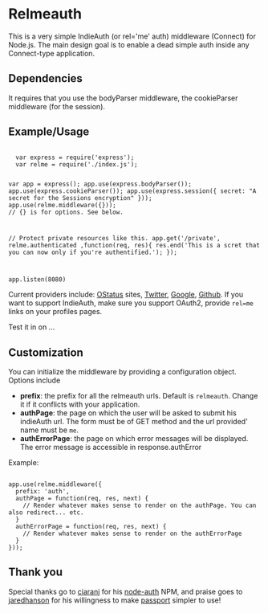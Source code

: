 Relmeauth
=========

This is a very simple IndieAuth (or rel='me' auth) middleware (Connect) for Node.js.
The main design goal is to enable a dead simple auth inside any Connect-type application.

Dependencies
------------

It requires that you use the bodyParser middleware, the cookieParser middleware (for the session).


Example/Usage
-------------

<code>
  var express = require('express');
  var relme = require('./index.js');

  var app = express();
  app.use(express.bodyParser());
  app.use(express.cookieParser());
  app.use(express.session({
    secret: "A secret for the Sessions encryption"
  }));
  app.use(relme.middleware({})); // {} is for options. See below.

  // Protect private resources like this.
  app.get('/private', relme.authenticated ,function(req, res){
    res.end('This is a scret that you can now only if you're authentified.');
  });

  app.listen(8080)
</code>


Current providers include: [OStatus](http://status.net) sites, [Twitter](http://twitter.com), [Google](http://plus.google.com), [Github](http://github.com). If you want to support IndieAuth, make sure you support OAuth2, provide `rel=me` links on your profiles pages.

Test it in on ...

Customization
-------------

You can initialize the middleware by providing a configuration object. Options include
* __prefix__: the prefix for all the relmeauth urls. Default is `relmeauth`. Change it if it conflicts with your application.
* __authPage__: the page on which the user will be asked to submit his indieAuth url. The form must be of GET method and the
url provided' name must be `me`.
* __authErrorPage__: the page on which error messages will be displayed. The error message is accessible in response.authError

Example:

<code>
app.use(relme.middleware({
  prefix: 'auth',
  authPage = function(req, res, next) {
    // Render whatever makes sense to render on the authPage. You can also redirect... etc.
  }
  authErrorPage = function(req, res, next) {
    // Render whatever makes sense to render on the authErrorPage
  }
}));
</code>


Thank you
---------

Special thanks go to [ciaranj](https://github.com/ciaranj) for his [node-auth](https://github.com/ciaranj/node-oauth) NPM, and praise goes to [jaredhanson](http://twitter.com/jaredhanson) for his willingness to make [passport](https://github.com/jaredhanson/passport) simpler to use!
